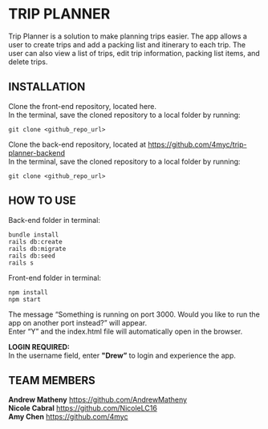 # TRIP PLANNER

Trip Planner is a solution to make planning trips easier. The app allows a user to create trips and add a packing list and itinerary to each trip. The user can also view a list of trips, edit trip information, packing list items, and delete trips.  


## INSTALLATION  
Clone the front-end repository, located here.  
In the terminal, save the cloned repository to a local folder by running:   
```
git clone <github_repo_url>    
```
Clone the back-end repository, located at https://github.com/4myc/trip-planner-backend  
In the terminal, save the cloned repository to a local folder by running:   
```
git clone <github_repo_url>  
```


## HOW TO USE  
Back-end folder in terminal:   
```
bundle install 
rails db:create
rails db:migrate
rails db:seed
rails s
```

Front-end folder in terminal:  
```
npm install  
npm start 
```

The message “Something is running on port 3000. Would you like to run the app on another port instead?” will appear.  
Enter “Y” and the index.html file will automatically open in the browser.  

**LOGIN REQUIRED:**  
In the username field, enter **"Drew”** to login and experience the app.


## TEAM MEMBERS  
**Andrew Matheny** https://github.com/AndrewMatheny     
**Nicole Cabral** https://github.com/NicoleLC16  
**Amy Chen** https://github.com/4myc  
